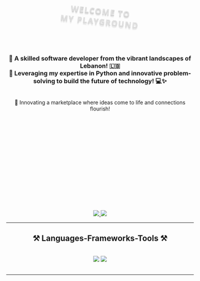 

<h1 align="center">
<svg fill="none" viewBox="0 0 1200 300" width="1200" height="300" xmlns="http://www.w3.org/2000/svg">
		<foreignObject width="100%" height="100%">
			<div xmlns="http://www.w3.org/1999/xhtml">
				<style>
					@keyframes rotate {
						0% {
							transform: rotate(3deg);
						}
						100% {
							transform: rotate(-3deg);
						}
					}
					@keyframes gradientBackground {
						0% {
							background-position: 0% 50%;
						}
						50% {
							background-position: 100% 50%;
						}
						100% {
							background-position: 0% 50%;
						}
					}
					@keyframes fadeIn {
						0% {
							opacity: 0;
						}
						66% {
							opacity: 0;
						}
						100% {
							opacity: 1;
						}
					}
					.container {
						font-family:
							system-ui,
							-apple-system,
							'Segoe UI',
							Roboto,
							Helvetica,
							Arial,
							sans-serif,
							'Apple Color Emoji',
							'Segoe UI Emoji';
						display: flex;
						flex-direction: column;
						align-items: center;
						justify-content: center;
						margin: 0;
						width: 100%;
						height: 300px;
					/*	background: linear-gradient(-45deg, #ff8aa2, #b5c2ff, #a0fffc); */
						background-size: 600% 400%;
						animation: gradientBackground 10s ease infinite;
						border-radius: 10px;
						color: rgb(224, 224, 224);
						text-align: center;
					}
					h1 {
						font-size: 50px;
						line-height: 1.3;
						letter-spacing: 5px;
						text-transform: uppercase;
						text-shadow:
							0 1px 0 #cacaca,
							0 2px 0 #cacaca,
							0 3px 0 #cacaca,
							0 4px 0 #cacaca,
							0 12px 5px rgba(0, 0, 0, 0.1);
						animation: rotate ease-in-out 1s infinite alternate;
					}
					p {
            					color: #828282;
						font-size: 20px;
						letter-spacing: 1px;
						text-shadow: 0 1px 0 #cacaca;
						animation: 5s ease 0s normal forwards 1 fadeIn;
					}
				</style>
				<div class="container">
					<h1>Welcome to<br/>my playground</h1>
					<p>Where the magic happens.</p>
				</div>
			</div>
		</foreignObject>
	</svg>




</h1>

<h3 align="center">
  🌟 A skilled software developer from the vibrant landscapes of Lebanon! 🇱🇧 <br>
  🚀 Leveraging my expertise in Python and innovative problem-solving to build the future of technology! 💻✨
</h3>


<br/>

<div align="center">
  🔭 Innovating a marketplace where ideas come to life and connections flourish!<br><br>

  🌱 Diving into the fascinating universe of cloud technology and data science to elevate my skillset.<br><br>

  ⚡ Fun fact: Coding is like composing a symphony—each line is a note, and together they create a masterpiece! 🎶💻
</div>

 
<div align="center"> 
  <a href="mailto:mohammad77.2002@gmail.com">
    <img src="https://img.shields.io/badge/Gmail-333333?style=for-the-badge&logo=gmail&logoColor=red" />
  </a>
 <a href="https://www.linkedin.com/in/mohamad-al-mokdad/" target="_blank">
    <img src="https://img.shields.io/badge/LinkedIn-0077B5?style=for-the-badge&logo=linkedin&logoColor=white" target="_blank" />
  </a>

  </a>
</div>

 <hr/>
 
<h2 align="center">⚒️ Languages-Frameworks-Tools ⚒️</h2>
<br/>
<div align="center">
    <img src="https://skillicons.dev/icons?i=html,css,vscode,github" />
    <img src="https://skillicons.dev/icons?i=python,java" /><br>
</div>

<br/>
<hr/>

